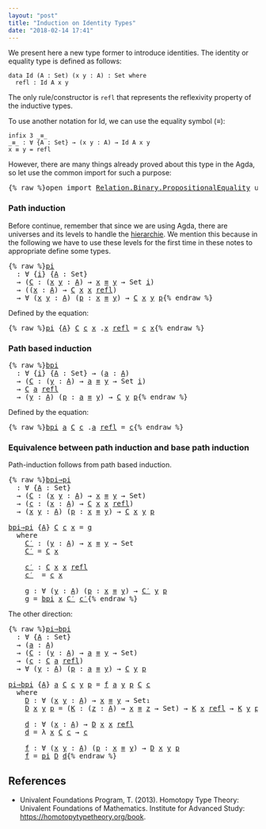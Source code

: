 ```yaml
---
layout: "post"
title: "Induction on Identity Types"
date: "2018-02-14 17:41"
---
```


We present here a new type former to introduce identities.
The identity or equality type is defined as follows:

```
data Id (A : Set) (x y : A) : Set where
  refl : Id A x y
```

The only rule/constructor is `refl` that represents the reflexivity property of
the inductive types.

To use another notation for Id,
we can use the equality symbol (_≡_):

```
infix 3 _≡_
_≡_ : ∀ {A : Set} → (x y : A) → Id A x y
x ≡ y = refl
```

However, there are many things already proved about this type
in the Agda, so let use the common import for such a purpose:

<pre class="Agda">{% raw %}<a id="653" class="Keyword">open</a> <a id="658" class="Keyword">import</a> <a id="665" href="https://agda.github.io/agda-stdlib/Relation.Binary.PropositionalEquality.html" class="Module">Relation.Binary.PropositionalEquality</a> <a id="703" class="Keyword">using</a> <a id="709" class="Symbol">(</a><a id="710" href="https://agda.github.io/agda-stdlib/Agda.Builtin.Equality.html#_%E2%89%A1_.refl" class="InductiveConstructor">refl</a><a id="714" class="Symbol">;</a> <a id="716" href="https://agda.github.io/agda-stdlib/Agda.Builtin.Equality.html#_%E2%89%A1_" class="Datatype Operator">_≡_</a><a id="719" class="Symbol">)</a>{% endraw %}</pre>

### Path induction

Before continue, remember that since we are using Agda, there are universes and
its levels to handle the
[hierarchie](https://pigworker.wordpress.com/2015/01/09/universe-hierarchies/).
We mention this because in the following we have to use these levels for the first time
in these notes to appropriate define some types.

<pre class="Agda">{% raw %}<a id="pi" href="{% endraw %}{% link _posts/2018-02-14-induction-on-identity-types.md %}{% raw %}#pi" class="Function">pi</a>
  <a id="1094" class="Symbol">:</a> <a id="1096" class="Symbol">∀</a> <a id="1098" class="Symbol">{</a><a id="1099" href="{% endraw %}{% link _posts/2018-02-14-induction-on-identity-types.md %}{% raw %}#1099" class="Bound">i</a><a id="1100" class="Symbol">}</a> <a id="1102" class="Symbol">{</a><a id="1103" href="{% endraw %}{% link _posts/2018-02-14-induction-on-identity-types.md %}{% raw %}#1103" class="Bound">A</a> <a id="1105" class="Symbol">:</a> <a id="1107" class="PrimitiveType">Set</a><a id="1110" class="Symbol">}</a>
  <a id="1114" class="Symbol">→</a> <a id="1116" class="Symbol">(</a><a id="1117" href="{% endraw %}{% link _posts/2018-02-14-induction-on-identity-types.md %}{% raw %}#1117" class="Bound">C</a> <a id="1119" class="Symbol">:</a> <a id="1121" class="Symbol">(</a><a id="1122" href="{% endraw %}{% link _posts/2018-02-14-induction-on-identity-types.md %}{% raw %}#1122" class="Bound">x</a> <a id="1124" href="{% endraw %}{% link _posts/2018-02-14-induction-on-identity-types.md %}{% raw %}#1124" class="Bound">y</a> <a id="1126" class="Symbol">:</a> <a id="1128" href="{% endraw %}{% link _posts/2018-02-14-induction-on-identity-types.md %}{% raw %}#1103" class="Bound">A</a><a id="1129" class="Symbol">)</a> <a id="1131" class="Symbol">→</a> <a id="1133" href="{% endraw %}{% link _posts/2018-02-14-induction-on-identity-types.md %}{% raw %}#1122" class="Bound">x</a> <a id="1135" href="https://agda.github.io/agda-stdlib/Agda.Builtin.Equality.html#_%E2%89%A1_" class="Datatype Operator">≡</a> <a id="1137" href="{% endraw %}{% link _posts/2018-02-14-induction-on-identity-types.md %}{% raw %}#1124" class="Bound">y</a> <a id="1139" class="Symbol">→</a> <a id="1141" class="PrimitiveType">Set</a> <a id="1145" href="{% endraw %}{% link _posts/2018-02-14-induction-on-identity-types.md %}{% raw %}#1099" class="Bound">i</a><a id="1146" class="Symbol">)</a>
  <a id="1150" class="Symbol">→</a> <a id="1152" class="Symbol">((</a><a id="1154" href="{% endraw %}{% link _posts/2018-02-14-induction-on-identity-types.md %}{% raw %}#1154" class="Bound">x</a> <a id="1156" class="Symbol">:</a> <a id="1158" href="{% endraw %}{% link _posts/2018-02-14-induction-on-identity-types.md %}{% raw %}#1103" class="Bound">A</a><a id="1159" class="Symbol">)</a> <a id="1161" class="Symbol">→</a> <a id="1163" href="{% endraw %}{% link _posts/2018-02-14-induction-on-identity-types.md %}{% raw %}#1117" class="Bound">C</a> <a id="1165" href="{% endraw %}{% link _posts/2018-02-14-induction-on-identity-types.md %}{% raw %}#1154" class="Bound">x</a> <a id="1167" href="{% endraw %}{% link _posts/2018-02-14-induction-on-identity-types.md %}{% raw %}#1154" class="Bound">x</a> <a id="1169" href="https://agda.github.io/agda-stdlib/Agda.Builtin.Equality.html#_%E2%89%A1_.refl" class="InductiveConstructor">refl</a><a id="1173" class="Symbol">)</a>
  <a id="1177" class="Symbol">→</a> <a id="1179" class="Symbol">∀</a> <a id="1181" class="Symbol">(</a><a id="1182" href="{% endraw %}{% link _posts/2018-02-14-induction-on-identity-types.md %}{% raw %}#1182" class="Bound">x</a> <a id="1184" href="{% endraw %}{% link _posts/2018-02-14-induction-on-identity-types.md %}{% raw %}#1184" class="Bound">y</a> <a id="1186" class="Symbol">:</a> <a id="1188" href="{% endraw %}{% link _posts/2018-02-14-induction-on-identity-types.md %}{% raw %}#1103" class="Bound">A</a><a id="1189" class="Symbol">)</a> <a id="1191" class="Symbol">(</a><a id="1192" href="{% endraw %}{% link _posts/2018-02-14-induction-on-identity-types.md %}{% raw %}#1192" class="Bound">p</a> <a id="1194" class="Symbol">:</a> <a id="1196" href="{% endraw %}{% link _posts/2018-02-14-induction-on-identity-types.md %}{% raw %}#1182" class="Bound">x</a> <a id="1198" href="https://agda.github.io/agda-stdlib/Agda.Builtin.Equality.html#_%E2%89%A1_" class="Datatype Operator">≡</a> <a id="1200" href="{% endraw %}{% link _posts/2018-02-14-induction-on-identity-types.md %}{% raw %}#1184" class="Bound">y</a><a id="1201" class="Symbol">)</a> <a id="1203" class="Symbol">→</a> <a id="1205" href="{% endraw %}{% link _posts/2018-02-14-induction-on-identity-types.md %}{% raw %}#1117" class="Bound">C</a> <a id="1207" href="{% endraw %}{% link _posts/2018-02-14-induction-on-identity-types.md %}{% raw %}#1182" class="Bound">x</a> <a id="1209" href="{% endraw %}{% link _posts/2018-02-14-induction-on-identity-types.md %}{% raw %}#1184" class="Bound">y</a> <a id="1211" href="{% endraw %}{% link _posts/2018-02-14-induction-on-identity-types.md %}{% raw %}#1192" class="Bound">p</a>{% endraw %}</pre>
Defined by the equation:
<pre class="Agda">{% raw %}<a id="1262" href="{% endraw %}{% link _posts/2018-02-14-induction-on-identity-types.md %}{% raw %}#pi" class="Function">pi</a> <a id="1265" class="Symbol">{</a><a id="1266" href="{% endraw %}{% link _posts/2018-02-14-induction-on-identity-types.md %}{% raw %}#1266" class="Bound">A</a><a id="1267" class="Symbol">}</a> <a id="1269" href="{% endraw %}{% link _posts/2018-02-14-induction-on-identity-types.md %}{% raw %}#1269" class="Bound">C</a> <a id="1271" href="{% endraw %}{% link _posts/2018-02-14-induction-on-identity-types.md %}{% raw %}#1271" class="Bound">c</a> <a id="1273" href="{% endraw %}{% link _posts/2018-02-14-induction-on-identity-types.md %}{% raw %}#1273" class="Bound">x</a> <a id="1275" class="DottedPattern Symbol">.</a><a id="1276" href="{% endraw %}{% link _posts/2018-02-14-induction-on-identity-types.md %}{% raw %}#1273" class="DottedPattern Bound">x</a> <a id="1278" href="https://agda.github.io/agda-stdlib/Agda.Builtin.Equality.html#_%E2%89%A1_.refl" class="InductiveConstructor">refl</a> <a id="1283" class="Symbol">=</a> <a id="1285" href="{% endraw %}{% link _posts/2018-02-14-induction-on-identity-types.md %}{% raw %}#1271" class="Bound">c</a> <a id="1287" href="{% endraw %}{% link _posts/2018-02-14-induction-on-identity-types.md %}{% raw %}#1273" class="Bound">x</a>{% endraw %}</pre>

### Path based induction

<pre class="Agda">{% raw %}<a id="bpi" href="{% endraw %}{% link _posts/2018-02-14-induction-on-identity-types.md %}{% raw %}#bpi" class="Function">bpi</a>
  <a id="1346" class="Symbol">:</a> <a id="1348" class="Symbol">∀</a> <a id="1350" class="Symbol">{</a><a id="1351" href="{% endraw %}{% link _posts/2018-02-14-induction-on-identity-types.md %}{% raw %}#1351" class="Bound">i</a><a id="1352" class="Symbol">}</a> <a id="1354" class="Symbol">{</a><a id="1355" href="{% endraw %}{% link _posts/2018-02-14-induction-on-identity-types.md %}{% raw %}#1355" class="Bound">A</a> <a id="1357" class="Symbol">:</a> <a id="1359" class="PrimitiveType">Set</a><a id="1362" class="Symbol">}</a> <a id="1364" class="Symbol">→</a> <a id="1366" class="Symbol">(</a><a id="1367" href="{% endraw %}{% link _posts/2018-02-14-induction-on-identity-types.md %}{% raw %}#1367" class="Bound">a</a> <a id="1369" class="Symbol">:</a> <a id="1371" href="{% endraw %}{% link _posts/2018-02-14-induction-on-identity-types.md %}{% raw %}#1355" class="Bound">A</a><a id="1372" class="Symbol">)</a>
  <a id="1376" class="Symbol">→</a> <a id="1378" class="Symbol">(</a><a id="1379" href="{% endraw %}{% link _posts/2018-02-14-induction-on-identity-types.md %}{% raw %}#1379" class="Bound">C</a> <a id="1381" class="Symbol">:</a> <a id="1383" class="Symbol">(</a><a id="1384" href="{% endraw %}{% link _posts/2018-02-14-induction-on-identity-types.md %}{% raw %}#1384" class="Bound">y</a> <a id="1386" class="Symbol">:</a> <a id="1388" href="{% endraw %}{% link _posts/2018-02-14-induction-on-identity-types.md %}{% raw %}#1355" class="Bound">A</a><a id="1389" class="Symbol">)</a> <a id="1391" class="Symbol">→</a> <a id="1393" href="{% endraw %}{% link _posts/2018-02-14-induction-on-identity-types.md %}{% raw %}#1367" class="Bound">a</a> <a id="1395" href="https://agda.github.io/agda-stdlib/Agda.Builtin.Equality.html#_%E2%89%A1_" class="Datatype Operator">≡</a> <a id="1397" href="{% endraw %}{% link _posts/2018-02-14-induction-on-identity-types.md %}{% raw %}#1384" class="Bound">y</a> <a id="1399" class="Symbol">→</a> <a id="1401" class="PrimitiveType">Set</a> <a id="1405" href="{% endraw %}{% link _posts/2018-02-14-induction-on-identity-types.md %}{% raw %}#1351" class="Bound">i</a><a id="1406" class="Symbol">)</a>
  <a id="1410" class="Symbol">→</a> <a id="1412" href="{% endraw %}{% link _posts/2018-02-14-induction-on-identity-types.md %}{% raw %}#1379" class="Bound">C</a> <a id="1414" href="{% endraw %}{% link _posts/2018-02-14-induction-on-identity-types.md %}{% raw %}#1367" class="Bound">a</a> <a id="1416" href="https://agda.github.io/agda-stdlib/Agda.Builtin.Equality.html#_%E2%89%A1_.refl" class="InductiveConstructor">refl</a>
  <a id="1423" class="Symbol">→</a> <a id="1425" class="Symbol">(</a><a id="1426" href="{% endraw %}{% link _posts/2018-02-14-induction-on-identity-types.md %}{% raw %}#1426" class="Bound">y</a> <a id="1428" class="Symbol">:</a> <a id="1430" href="{% endraw %}{% link _posts/2018-02-14-induction-on-identity-types.md %}{% raw %}#1355" class="Bound">A</a><a id="1431" class="Symbol">)</a> <a id="1433" class="Symbol">(</a><a id="1434" href="{% endraw %}{% link _posts/2018-02-14-induction-on-identity-types.md %}{% raw %}#1434" class="Bound">p</a> <a id="1436" class="Symbol">:</a> <a id="1438" href="{% endraw %}{% link _posts/2018-02-14-induction-on-identity-types.md %}{% raw %}#1367" class="Bound">a</a> <a id="1440" href="https://agda.github.io/agda-stdlib/Agda.Builtin.Equality.html#_%E2%89%A1_" class="Datatype Operator">≡</a> <a id="1442" href="{% endraw %}{% link _posts/2018-02-14-induction-on-identity-types.md %}{% raw %}#1426" class="Bound">y</a><a id="1443" class="Symbol">)</a> <a id="1445" class="Symbol">→</a> <a id="1447" href="{% endraw %}{% link _posts/2018-02-14-induction-on-identity-types.md %}{% raw %}#1379" class="Bound">C</a> <a id="1449" href="{% endraw %}{% link _posts/2018-02-14-induction-on-identity-types.md %}{% raw %}#1426" class="Bound">y</a> <a id="1451" href="{% endraw %}{% link _posts/2018-02-14-induction-on-identity-types.md %}{% raw %}#1434" class="Bound">p</a>{% endraw %}</pre>
Defined by the equation:
<pre class="Agda">{% raw %}<a id="1502" href="{% endraw %}{% link _posts/2018-02-14-induction-on-identity-types.md %}{% raw %}#bpi" class="Function">bpi</a> <a id="1506" href="{% endraw %}{% link _posts/2018-02-14-induction-on-identity-types.md %}{% raw %}#1506" class="Bound">a</a> <a id="1508" href="{% endraw %}{% link _posts/2018-02-14-induction-on-identity-types.md %}{% raw %}#1508" class="Bound">C</a> <a id="1510" href="{% endraw %}{% link _posts/2018-02-14-induction-on-identity-types.md %}{% raw %}#1510" class="Bound">c</a> <a id="1512" class="DottedPattern Symbol">.</a><a id="1513" href="{% endraw %}{% link _posts/2018-02-14-induction-on-identity-types.md %}{% raw %}#1506" class="DottedPattern Bound">a</a> <a id="1515" href="https://agda.github.io/agda-stdlib/Agda.Builtin.Equality.html#_%E2%89%A1_.refl" class="InductiveConstructor">refl</a> <a id="1520" class="Symbol">=</a> <a id="1522" href="{% endraw %}{% link _posts/2018-02-14-induction-on-identity-types.md %}{% raw %}#1510" class="Bound">c</a>{% endraw %}</pre>

### Equivalence between path induction and base path induction

Path-induction follows from path based induction.

<pre class="Agda">{% raw %}<a id="bpi⇒pi" href="{% endraw %}{% link _posts/2018-02-14-induction-on-identity-types.md %}{% raw %}#bpi%E2%87%92pi" class="Function">bpi⇒pi</a>
  <a id="1673" class="Symbol">:</a> <a id="1675" class="Symbol">∀</a> <a id="1677" class="Symbol">{</a><a id="1678" href="{% endraw %}{% link _posts/2018-02-14-induction-on-identity-types.md %}{% raw %}#1678" class="Bound">A</a> <a id="1680" class="Symbol">:</a> <a id="1682" class="PrimitiveType">Set</a><a id="1685" class="Symbol">}</a>
  <a id="1689" class="Symbol">→</a> <a id="1691" class="Symbol">(</a><a id="1692" href="{% endraw %}{% link _posts/2018-02-14-induction-on-identity-types.md %}{% raw %}#1692" class="Bound">C</a> <a id="1694" class="Symbol">:</a> <a id="1696" class="Symbol">(</a><a id="1697" href="{% endraw %}{% link _posts/2018-02-14-induction-on-identity-types.md %}{% raw %}#1697" class="Bound">x</a> <a id="1699" href="{% endraw %}{% link _posts/2018-02-14-induction-on-identity-types.md %}{% raw %}#1699" class="Bound">y</a> <a id="1701" class="Symbol">:</a> <a id="1703" href="{% endraw %}{% link _posts/2018-02-14-induction-on-identity-types.md %}{% raw %}#1678" class="Bound">A</a><a id="1704" class="Symbol">)</a> <a id="1706" class="Symbol">→</a> <a id="1708" href="{% endraw %}{% link _posts/2018-02-14-induction-on-identity-types.md %}{% raw %}#1697" class="Bound">x</a> <a id="1710" href="https://agda.github.io/agda-stdlib/Agda.Builtin.Equality.html#_%E2%89%A1_" class="Datatype Operator">≡</a> <a id="1712" href="{% endraw %}{% link _posts/2018-02-14-induction-on-identity-types.md %}{% raw %}#1699" class="Bound">y</a> <a id="1714" class="Symbol">→</a> <a id="1716" class="PrimitiveType">Set</a><a id="1719" class="Symbol">)</a>
  <a id="1723" class="Symbol">→</a> <a id="1725" class="Symbol">(</a><a id="1726" href="{% endraw %}{% link _posts/2018-02-14-induction-on-identity-types.md %}{% raw %}#1726" class="Bound">c</a> <a id="1728" class="Symbol">:</a> <a id="1730" class="Symbol">(</a><a id="1731" href="{% endraw %}{% link _posts/2018-02-14-induction-on-identity-types.md %}{% raw %}#1731" class="Bound">x</a> <a id="1733" class="Symbol">:</a> <a id="1735" href="{% endraw %}{% link _posts/2018-02-14-induction-on-identity-types.md %}{% raw %}#1678" class="Bound">A</a><a id="1736" class="Symbol">)</a> <a id="1738" class="Symbol">→</a> <a id="1740" href="{% endraw %}{% link _posts/2018-02-14-induction-on-identity-types.md %}{% raw %}#1692" class="Bound">C</a> <a id="1742" href="{% endraw %}{% link _posts/2018-02-14-induction-on-identity-types.md %}{% raw %}#1731" class="Bound">x</a> <a id="1744" href="{% endraw %}{% link _posts/2018-02-14-induction-on-identity-types.md %}{% raw %}#1731" class="Bound">x</a> <a id="1746" href="https://agda.github.io/agda-stdlib/Agda.Builtin.Equality.html#_%E2%89%A1_.refl" class="InductiveConstructor">refl</a><a id="1750" class="Symbol">)</a>
  <a id="1754" class="Symbol">→</a> <a id="1756" class="Symbol">(</a><a id="1757" href="{% endraw %}{% link _posts/2018-02-14-induction-on-identity-types.md %}{% raw %}#1757" class="Bound">x</a> <a id="1759" href="{% endraw %}{% link _posts/2018-02-14-induction-on-identity-types.md %}{% raw %}#1759" class="Bound">y</a> <a id="1761" class="Symbol">:</a> <a id="1763" href="{% endraw %}{% link _posts/2018-02-14-induction-on-identity-types.md %}{% raw %}#1678" class="Bound">A</a><a id="1764" class="Symbol">)</a> <a id="1766" class="Symbol">(</a><a id="1767" href="{% endraw %}{% link _posts/2018-02-14-induction-on-identity-types.md %}{% raw %}#1767" class="Bound">p</a> <a id="1769" class="Symbol">:</a> <a id="1771" href="{% endraw %}{% link _posts/2018-02-14-induction-on-identity-types.md %}{% raw %}#1757" class="Bound">x</a> <a id="1773" href="https://agda.github.io/agda-stdlib/Agda.Builtin.Equality.html#_%E2%89%A1_" class="Datatype Operator">≡</a> <a id="1775" href="{% endraw %}{% link _posts/2018-02-14-induction-on-identity-types.md %}{% raw %}#1759" class="Bound">y</a><a id="1776" class="Symbol">)</a> <a id="1778" class="Symbol">→</a> <a id="1780" href="{% endraw %}{% link _posts/2018-02-14-induction-on-identity-types.md %}{% raw %}#1692" class="Bound">C</a> <a id="1782" href="{% endraw %}{% link _posts/2018-02-14-induction-on-identity-types.md %}{% raw %}#1757" class="Bound">x</a> <a id="1784" href="{% endraw %}{% link _posts/2018-02-14-induction-on-identity-types.md %}{% raw %}#1759" class="Bound">y</a> <a id="1786" href="{% endraw %}{% link _posts/2018-02-14-induction-on-identity-types.md %}{% raw %}#1767" class="Bound">p</a>

<a id="1789" href="{% endraw %}{% link _posts/2018-02-14-induction-on-identity-types.md %}{% raw %}#bpi%E2%87%92pi" class="Function">bpi⇒pi</a> <a id="1796" class="Symbol">{</a><a id="1797" href="{% endraw %}{% link _posts/2018-02-14-induction-on-identity-types.md %}{% raw %}#1797" class="Bound">A</a><a id="1798" class="Symbol">}</a> <a id="1800" href="{% endraw %}{% link _posts/2018-02-14-induction-on-identity-types.md %}{% raw %}#1800" class="Bound">C</a> <a id="1802" href="{% endraw %}{% link _posts/2018-02-14-induction-on-identity-types.md %}{% raw %}#1802" class="Bound">c</a> <a id="1804" href="{% endraw %}{% link _posts/2018-02-14-induction-on-identity-types.md %}{% raw %}#1804" class="Bound">x</a> <a id="1806" class="Symbol">=</a> <a id="1808" href="{% endraw %}{% link _posts/2018-02-14-induction-on-identity-types.md %}{% raw %}#1902" class="Function">g</a>
  <a id="1812" class="Keyword">where</a>
    <a id="1822" href="{% endraw %}{% link _posts/2018-02-14-induction-on-identity-types.md %}{% raw %}#1822" class="Function">C′</a> <a id="1825" class="Symbol">:</a> <a id="1827" class="Symbol">(</a><a id="1828" href="{% endraw %}{% link _posts/2018-02-14-induction-on-identity-types.md %}{% raw %}#1828" class="Bound">y</a> <a id="1830" class="Symbol">:</a> <a id="1832" href="{% endraw %}{% link _posts/2018-02-14-induction-on-identity-types.md %}{% raw %}#1797" class="Bound">A</a><a id="1833" class="Symbol">)</a> <a id="1835" class="Symbol">→</a> <a id="1837" href="{% endraw %}{% link _posts/2018-02-14-induction-on-identity-types.md %}{% raw %}#1804" class="Bound">x</a> <a id="1839" href="https://agda.github.io/agda-stdlib/Agda.Builtin.Equality.html#_%E2%89%A1_" class="Datatype Operator">≡</a> <a id="1841" href="{% endraw %}{% link _posts/2018-02-14-induction-on-identity-types.md %}{% raw %}#1828" class="Bound">y</a> <a id="1843" class="Symbol">→</a> <a id="1845" class="PrimitiveType">Set</a>
    <a id="1853" href="{% endraw %}{% link _posts/2018-02-14-induction-on-identity-types.md %}{% raw %}#1822" class="Function">C′</a> <a id="1856" class="Symbol">=</a> <a id="1858" href="{% endraw %}{% link _posts/2018-02-14-induction-on-identity-types.md %}{% raw %}#1800" class="Bound">C</a> <a id="1860" href="{% endraw %}{% link _posts/2018-02-14-induction-on-identity-types.md %}{% raw %}#1804" class="Bound">x</a>

    <a id="1867" href="{% endraw %}{% link _posts/2018-02-14-induction-on-identity-types.md %}{% raw %}#1867" class="Function">c′</a> <a id="1870" class="Symbol">:</a> <a id="1872" href="{% endraw %}{% link _posts/2018-02-14-induction-on-identity-types.md %}{% raw %}#1800" class="Bound">C</a> <a id="1874" href="{% endraw %}{% link _posts/2018-02-14-induction-on-identity-types.md %}{% raw %}#1804" class="Bound">x</a> <a id="1876" href="{% endraw %}{% link _posts/2018-02-14-induction-on-identity-types.md %}{% raw %}#1804" class="Bound">x</a> <a id="1878" href="https://agda.github.io/agda-stdlib/Agda.Builtin.Equality.html#_%E2%89%A1_.refl" class="InductiveConstructor">refl</a>
    <a id="1887" href="{% endraw %}{% link _posts/2018-02-14-induction-on-identity-types.md %}{% raw %}#1867" class="Function">c′</a>  <a id="1891" class="Symbol">=</a> <a id="1893" href="{% endraw %}{% link _posts/2018-02-14-induction-on-identity-types.md %}{% raw %}#1802" class="Bound">c</a> <a id="1895" href="{% endraw %}{% link _posts/2018-02-14-induction-on-identity-types.md %}{% raw %}#1804" class="Bound">x</a>

    <a id="1902" href="{% endraw %}{% link _posts/2018-02-14-induction-on-identity-types.md %}{% raw %}#1902" class="Function">g</a> <a id="1904" class="Symbol">:</a> <a id="1906" class="Symbol">∀</a> <a id="1908" class="Symbol">(</a><a id="1909" href="{% endraw %}{% link _posts/2018-02-14-induction-on-identity-types.md %}{% raw %}#1909" class="Bound">y</a> <a id="1911" class="Symbol">:</a> <a id="1913" href="{% endraw %}{% link _posts/2018-02-14-induction-on-identity-types.md %}{% raw %}#1797" class="Bound">A</a><a id="1914" class="Symbol">)</a> <a id="1916" class="Symbol">(</a><a id="1917" href="{% endraw %}{% link _posts/2018-02-14-induction-on-identity-types.md %}{% raw %}#1917" class="Bound">p</a> <a id="1919" class="Symbol">:</a> <a id="1921" href="{% endraw %}{% link _posts/2018-02-14-induction-on-identity-types.md %}{% raw %}#1804" class="Bound">x</a> <a id="1923" href="https://agda.github.io/agda-stdlib/Agda.Builtin.Equality.html#_%E2%89%A1_" class="Datatype Operator">≡</a> <a id="1925" href="{% endraw %}{% link _posts/2018-02-14-induction-on-identity-types.md %}{% raw %}#1909" class="Bound">y</a><a id="1926" class="Symbol">)</a> <a id="1928" class="Symbol">→</a> <a id="1930" href="{% endraw %}{% link _posts/2018-02-14-induction-on-identity-types.md %}{% raw %}#1822" class="Function">C′</a> <a id="1933" href="{% endraw %}{% link _posts/2018-02-14-induction-on-identity-types.md %}{% raw %}#1909" class="Bound">y</a> <a id="1935" href="{% endraw %}{% link _posts/2018-02-14-induction-on-identity-types.md %}{% raw %}#1917" class="Bound">p</a>
    <a id="1941" href="{% endraw %}{% link _posts/2018-02-14-induction-on-identity-types.md %}{% raw %}#1902" class="Function">g</a> <a id="1943" class="Symbol">=</a> <a id="1945" href="{% endraw %}{% link _posts/2018-02-14-induction-on-identity-types.md %}{% raw %}#bpi" class="Function">bpi</a> <a id="1949" href="{% endraw %}{% link _posts/2018-02-14-induction-on-identity-types.md %}{% raw %}#1804" class="Bound">x</a> <a id="1951" href="{% endraw %}{% link _posts/2018-02-14-induction-on-identity-types.md %}{% raw %}#1822" class="Function">C′</a> <a id="1954" href="{% endraw %}{% link _posts/2018-02-14-induction-on-identity-types.md %}{% raw %}#1867" class="Function">c′</a>{% endraw %}</pre>

The other direction:

<pre class="Agda">{% raw %}<a id="pi⇒bpi" href="{% endraw %}{% link _posts/2018-02-14-induction-on-identity-types.md %}{% raw %}#pi%E2%87%92bpi" class="Function">pi⇒bpi</a>
  <a id="2013" class="Symbol">:</a> <a id="2015" class="Symbol">∀</a> <a id="2017" class="Symbol">{</a><a id="2018" href="{% endraw %}{% link _posts/2018-02-14-induction-on-identity-types.md %}{% raw %}#2018" class="Bound">A</a> <a id="2020" class="Symbol">:</a> <a id="2022" class="PrimitiveType">Set</a><a id="2025" class="Symbol">}</a>
  <a id="2029" class="Symbol">→</a> <a id="2031" class="Symbol">(</a><a id="2032" href="{% endraw %}{% link _posts/2018-02-14-induction-on-identity-types.md %}{% raw %}#2032" class="Bound">a</a> <a id="2034" class="Symbol">:</a> <a id="2036" href="{% endraw %}{% link _posts/2018-02-14-induction-on-identity-types.md %}{% raw %}#2018" class="Bound">A</a><a id="2037" class="Symbol">)</a>
  <a id="2041" class="Symbol">→</a> <a id="2043" class="Symbol">(</a><a id="2044" href="{% endraw %}{% link _posts/2018-02-14-induction-on-identity-types.md %}{% raw %}#2044" class="Bound">C</a> <a id="2046" class="Symbol">:</a> <a id="2048" class="Symbol">(</a><a id="2049" href="{% endraw %}{% link _posts/2018-02-14-induction-on-identity-types.md %}{% raw %}#2049" class="Bound">y</a> <a id="2051" class="Symbol">:</a> <a id="2053" href="{% endraw %}{% link _posts/2018-02-14-induction-on-identity-types.md %}{% raw %}#2018" class="Bound">A</a><a id="2054" class="Symbol">)</a> <a id="2056" class="Symbol">→</a> <a id="2058" href="{% endraw %}{% link _posts/2018-02-14-induction-on-identity-types.md %}{% raw %}#2032" class="Bound">a</a> <a id="2060" href="https://agda.github.io/agda-stdlib/Agda.Builtin.Equality.html#_%E2%89%A1_" class="Datatype Operator">≡</a> <a id="2062" href="{% endraw %}{% link _posts/2018-02-14-induction-on-identity-types.md %}{% raw %}#2049" class="Bound">y</a> <a id="2064" class="Symbol">→</a> <a id="2066" class="PrimitiveType">Set</a><a id="2069" class="Symbol">)</a>
  <a id="2073" class="Symbol">→</a> <a id="2075" class="Symbol">(</a><a id="2076" href="{% endraw %}{% link _posts/2018-02-14-induction-on-identity-types.md %}{% raw %}#2076" class="Bound">c</a> <a id="2078" class="Symbol">:</a> <a id="2080" href="{% endraw %}{% link _posts/2018-02-14-induction-on-identity-types.md %}{% raw %}#2044" class="Bound">C</a> <a id="2082" href="{% endraw %}{% link _posts/2018-02-14-induction-on-identity-types.md %}{% raw %}#2032" class="Bound">a</a> <a id="2084" href="https://agda.github.io/agda-stdlib/Agda.Builtin.Equality.html#_%E2%89%A1_.refl" class="InductiveConstructor">refl</a><a id="2088" class="Symbol">)</a>
  <a id="2092" class="Symbol">→</a> <a id="2094" class="Symbol">∀</a> <a id="2096" class="Symbol">(</a><a id="2097" href="{% endraw %}{% link _posts/2018-02-14-induction-on-identity-types.md %}{% raw %}#2097" class="Bound">y</a> <a id="2099" class="Symbol">:</a> <a id="2101" href="{% endraw %}{% link _posts/2018-02-14-induction-on-identity-types.md %}{% raw %}#2018" class="Bound">A</a><a id="2102" class="Symbol">)</a> <a id="2104" class="Symbol">(</a><a id="2105" href="{% endraw %}{% link _posts/2018-02-14-induction-on-identity-types.md %}{% raw %}#2105" class="Bound">p</a> <a id="2107" class="Symbol">:</a> <a id="2109" href="{% endraw %}{% link _posts/2018-02-14-induction-on-identity-types.md %}{% raw %}#2032" class="Bound">a</a> <a id="2111" href="https://agda.github.io/agda-stdlib/Agda.Builtin.Equality.html#_%E2%89%A1_" class="Datatype Operator">≡</a> <a id="2113" href="{% endraw %}{% link _posts/2018-02-14-induction-on-identity-types.md %}{% raw %}#2097" class="Bound">y</a><a id="2114" class="Symbol">)</a> <a id="2116" class="Symbol">→</a> <a id="2118" href="{% endraw %}{% link _posts/2018-02-14-induction-on-identity-types.md %}{% raw %}#2044" class="Bound">C</a> <a id="2120" href="{% endraw %}{% link _posts/2018-02-14-induction-on-identity-types.md %}{% raw %}#2097" class="Bound">y</a> <a id="2122" href="{% endraw %}{% link _posts/2018-02-14-induction-on-identity-types.md %}{% raw %}#2105" class="Bound">p</a>

<a id="2125" href="{% endraw %}{% link _posts/2018-02-14-induction-on-identity-types.md %}{% raw %}#pi%E2%87%92bpi" class="Function">pi⇒bpi</a> <a id="2132" class="Symbol">{</a><a id="2133" href="{% endraw %}{% link _posts/2018-02-14-induction-on-identity-types.md %}{% raw %}#2133" class="Bound">A</a><a id="2134" class="Symbol">}</a> <a id="2136" href="{% endraw %}{% link _posts/2018-02-14-induction-on-identity-types.md %}{% raw %}#2136" class="Bound">a</a> <a id="2138" href="{% endraw %}{% link _posts/2018-02-14-induction-on-identity-types.md %}{% raw %}#2138" class="Bound">C</a> <a id="2140" href="{% endraw %}{% link _posts/2018-02-14-induction-on-identity-types.md %}{% raw %}#2140" class="Bound">c</a> <a id="2142" href="{% endraw %}{% link _posts/2018-02-14-induction-on-identity-types.md %}{% raw %}#2142" class="Bound">y</a> <a id="2144" href="{% endraw %}{% link _posts/2018-02-14-induction-on-identity-types.md %}{% raw %}#2144" class="Bound">p</a> <a id="2146" class="Symbol">=</a> <a id="2148" href="{% endraw %}{% link _posts/2018-02-14-induction-on-identity-types.md %}{% raw %}#2321" class="Function">f</a> <a id="2150" href="{% endraw %}{% link _posts/2018-02-14-induction-on-identity-types.md %}{% raw %}#2136" class="Bound">a</a> <a id="2152" href="{% endraw %}{% link _posts/2018-02-14-induction-on-identity-types.md %}{% raw %}#2142" class="Bound">y</a> <a id="2154" href="{% endraw %}{% link _posts/2018-02-14-induction-on-identity-types.md %}{% raw %}#2144" class="Bound">p</a> <a id="2156" href="{% endraw %}{% link _posts/2018-02-14-induction-on-identity-types.md %}{% raw %}#2138" class="Bound">C</a> <a id="2158" href="{% endraw %}{% link _posts/2018-02-14-induction-on-identity-types.md %}{% raw %}#2140" class="Bound">c</a>
  <a id="2162" class="Keyword">where</a>
    <a id="2172" href="{% endraw %}{% link _posts/2018-02-14-induction-on-identity-types.md %}{% raw %}#2172" class="Function">D</a> <a id="2174" class="Symbol">:</a> <a id="2176" class="Symbol">∀</a> <a id="2178" class="Symbol">(</a><a id="2179" href="{% endraw %}{% link _posts/2018-02-14-induction-on-identity-types.md %}{% raw %}#2179" class="Bound">x</a> <a id="2181" href="{% endraw %}{% link _posts/2018-02-14-induction-on-identity-types.md %}{% raw %}#2181" class="Bound">y</a> <a id="2183" class="Symbol">:</a> <a id="2185" href="{% endraw %}{% link _posts/2018-02-14-induction-on-identity-types.md %}{% raw %}#2133" class="Bound">A</a><a id="2186" class="Symbol">)</a> <a id="2188" class="Symbol">→</a> <a id="2190" href="{% endraw %}{% link _posts/2018-02-14-induction-on-identity-types.md %}{% raw %}#2179" class="Bound">x</a> <a id="2192" href="https://agda.github.io/agda-stdlib/Agda.Builtin.Equality.html#_%E2%89%A1_" class="Datatype Operator">≡</a> <a id="2194" href="{% endraw %}{% link _posts/2018-02-14-induction-on-identity-types.md %}{% raw %}#2181" class="Bound">y</a> <a id="2196" class="Symbol">→</a> <a id="2198" class="PrimitiveType">Set₁</a>
    <a id="2207" href="{% endraw %}{% link _posts/2018-02-14-induction-on-identity-types.md %}{% raw %}#2172" class="Function">D</a> <a id="2209" href="{% endraw %}{% link _posts/2018-02-14-induction-on-identity-types.md %}{% raw %}#2209" class="Bound">x</a> <a id="2211" href="{% endraw %}{% link _posts/2018-02-14-induction-on-identity-types.md %}{% raw %}#2211" class="Bound">y</a> <a id="2213" href="{% endraw %}{% link _posts/2018-02-14-induction-on-identity-types.md %}{% raw %}#2213" class="Bound">p</a> <a id="2215" class="Symbol">=</a> <a id="2217" class="Symbol">(</a><a id="2218" href="{% endraw %}{% link _posts/2018-02-14-induction-on-identity-types.md %}{% raw %}#2218" class="Bound">K</a> <a id="2220" class="Symbol">:</a> <a id="2222" class="Symbol">(</a><a id="2223" href="{% endraw %}{% link _posts/2018-02-14-induction-on-identity-types.md %}{% raw %}#2223" class="Bound">z</a> <a id="2225" class="Symbol">:</a> <a id="2227" href="{% endraw %}{% link _posts/2018-02-14-induction-on-identity-types.md %}{% raw %}#2133" class="Bound">A</a><a id="2228" class="Symbol">)</a> <a id="2230" class="Symbol">→</a> <a id="2232" href="{% endraw %}{% link _posts/2018-02-14-induction-on-identity-types.md %}{% raw %}#2209" class="Bound">x</a> <a id="2234" href="https://agda.github.io/agda-stdlib/Agda.Builtin.Equality.html#_%E2%89%A1_" class="Datatype Operator">≡</a> <a id="2236" href="{% endraw %}{% link _posts/2018-02-14-induction-on-identity-types.md %}{% raw %}#2223" class="Bound">z</a> <a id="2238" class="Symbol">→</a> <a id="2240" class="PrimitiveType">Set</a><a id="2243" class="Symbol">)</a> <a id="2245" class="Symbol">→</a> <a id="2247" href="{% endraw %}{% link _posts/2018-02-14-induction-on-identity-types.md %}{% raw %}#2218" class="Bound">K</a> <a id="2249" href="{% endraw %}{% link _posts/2018-02-14-induction-on-identity-types.md %}{% raw %}#2209" class="Bound">x</a> <a id="2251" href="https://agda.github.io/agda-stdlib/Agda.Builtin.Equality.html#_%E2%89%A1_.refl" class="InductiveConstructor">refl</a> <a id="2256" class="Symbol">→</a> <a id="2258" href="{% endraw %}{% link _posts/2018-02-14-induction-on-identity-types.md %}{% raw %}#2218" class="Bound">K</a> <a id="2260" href="{% endraw %}{% link _posts/2018-02-14-induction-on-identity-types.md %}{% raw %}#2211" class="Bound">y</a> <a id="2262" href="{% endraw %}{% link _posts/2018-02-14-induction-on-identity-types.md %}{% raw %}#2213" class="Bound">p</a>

    <a id="2269" href="{% endraw %}{% link _posts/2018-02-14-induction-on-identity-types.md %}{% raw %}#2269" class="Function">d</a> <a id="2271" class="Symbol">:</a> <a id="2273" class="Symbol">∀</a> <a id="2275" class="Symbol">(</a><a id="2276" href="{% endraw %}{% link _posts/2018-02-14-induction-on-identity-types.md %}{% raw %}#2276" class="Bound">x</a> <a id="2278" class="Symbol">:</a> <a id="2280" href="{% endraw %}{% link _posts/2018-02-14-induction-on-identity-types.md %}{% raw %}#2133" class="Bound">A</a><a id="2281" class="Symbol">)</a> <a id="2283" class="Symbol">→</a> <a id="2285" href="{% endraw %}{% link _posts/2018-02-14-induction-on-identity-types.md %}{% raw %}#2172" class="Function">D</a> <a id="2287" href="{% endraw %}{% link _posts/2018-02-14-induction-on-identity-types.md %}{% raw %}#2276" class="Bound">x</a> <a id="2289" href="{% endraw %}{% link _posts/2018-02-14-induction-on-identity-types.md %}{% raw %}#2276" class="Bound">x</a> <a id="2291" href="https://agda.github.io/agda-stdlib/Agda.Builtin.Equality.html#_%E2%89%A1_.refl" class="InductiveConstructor">refl</a>
    <a id="2300" href="{% endraw %}{% link _posts/2018-02-14-induction-on-identity-types.md %}{% raw %}#2269" class="Function">d</a> <a id="2302" class="Symbol">=</a> <a id="2304" class="Symbol">λ</a> <a id="2306" href="{% endraw %}{% link _posts/2018-02-14-induction-on-identity-types.md %}{% raw %}#2306" class="Bound">x</a> <a id="2308" href="{% endraw %}{% link _posts/2018-02-14-induction-on-identity-types.md %}{% raw %}#2308" class="Bound">C</a> <a id="2310" href="{% endraw %}{% link _posts/2018-02-14-induction-on-identity-types.md %}{% raw %}#2310" class="Bound">c</a> <a id="2312" class="Symbol">→</a> <a id="2314" href="{% endraw %}{% link _posts/2018-02-14-induction-on-identity-types.md %}{% raw %}#2310" class="Bound">c</a>

    <a id="2321" href="{% endraw %}{% link _posts/2018-02-14-induction-on-identity-types.md %}{% raw %}#2321" class="Function">f</a> <a id="2323" class="Symbol">:</a> <a id="2325" class="Symbol">∀</a> <a id="2327" class="Symbol">(</a><a id="2328" href="{% endraw %}{% link _posts/2018-02-14-induction-on-identity-types.md %}{% raw %}#2328" class="Bound">x</a> <a id="2330" href="{% endraw %}{% link _posts/2018-02-14-induction-on-identity-types.md %}{% raw %}#2330" class="Bound">y</a> <a id="2332" class="Symbol">:</a> <a id="2334" href="{% endraw %}{% link _posts/2018-02-14-induction-on-identity-types.md %}{% raw %}#2133" class="Bound">A</a><a id="2335" class="Symbol">)</a> <a id="2337" class="Symbol">(</a><a id="2338" href="{% endraw %}{% link _posts/2018-02-14-induction-on-identity-types.md %}{% raw %}#2338" class="Bound">p</a> <a id="2340" class="Symbol">:</a> <a id="2342" href="{% endraw %}{% link _posts/2018-02-14-induction-on-identity-types.md %}{% raw %}#2328" class="Bound">x</a> <a id="2344" href="https://agda.github.io/agda-stdlib/Agda.Builtin.Equality.html#_%E2%89%A1_" class="Datatype Operator">≡</a> <a id="2346" href="{% endraw %}{% link _posts/2018-02-14-induction-on-identity-types.md %}{% raw %}#2330" class="Bound">y</a><a id="2347" class="Symbol">)</a> <a id="2349" class="Symbol">→</a> <a id="2351" href="{% endraw %}{% link _posts/2018-02-14-induction-on-identity-types.md %}{% raw %}#2172" class="Function">D</a> <a id="2353" href="{% endraw %}{% link _posts/2018-02-14-induction-on-identity-types.md %}{% raw %}#2328" class="Bound">x</a> <a id="2355" href="{% endraw %}{% link _posts/2018-02-14-induction-on-identity-types.md %}{% raw %}#2330" class="Bound">y</a> <a id="2357" href="{% endraw %}{% link _posts/2018-02-14-induction-on-identity-types.md %}{% raw %}#2338" class="Bound">p</a>
    <a id="2363" href="{% endraw %}{% link _posts/2018-02-14-induction-on-identity-types.md %}{% raw %}#2321" class="Function">f</a> <a id="2365" class="Symbol">=</a> <a id="2367" href="{% endraw %}{% link _posts/2018-02-14-induction-on-identity-types.md %}{% raw %}#pi" class="Function">pi</a> <a id="2370" href="{% endraw %}{% link _posts/2018-02-14-induction-on-identity-types.md %}{% raw %}#2172" class="Function">D</a> <a id="2372" href="{% endraw %}{% link _posts/2018-02-14-induction-on-identity-types.md %}{% raw %}#2269" class="Function">d</a>{% endraw %}</pre>


## References

* Univalent Foundations Program, T. (2013). Homotopy Type Theory: Univalent
Foundations of Mathematics. Institute for Advanced Study:
https://homotopytypetheory.org/book.
